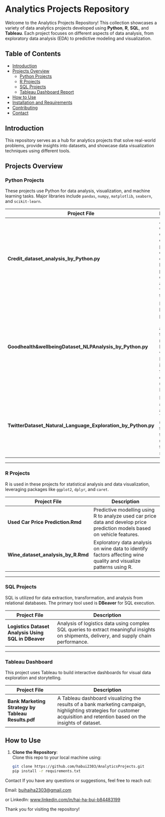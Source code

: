 # Analytics Projects Repository

Welcome to the Analytics Projects Repository! This collection showcases a variety of data analytics projects developed using **Python**, **R**, **SQL**, and **Tableau**. Each project focuses on different aspects of data analysis, from exploratory data analysis (EDA) to predictive modeling and visualization.

## Table of Contents
- [Introduction](#introduction)
- [Projects Overview](#projects-overview)
  - [Python Projects](#python-projects)
  - [R Projects](#r-projects)
  - [SQL Projects](#sql-projects)
  - [Tableau Dashboard Report](#tableau-dashboard)
- [How to Use](#how-to-use)
- [Installation and Requirements](#installation-and-requirements)
- [Contributing](#contributing)
- [Contact](#contact)

## Introduction

This repository serves as a hub for analytics projects that solve real-world problems, provide insights into datasets, and showcase data visualization techniques using different tools.

## Projects Overview

### Python Projects
These projects use Python for data analysis, visualization, and machine learning tasks. Major libraries include `pandas`, `numpy`, `matplotlib`, `seaborn`, and `scikit-learn`.

| Project File | Description |
|--------------|-------------|
| **Credit_dataset_analysis_by_Python.py** | Analyzes a credit dataset to explore patterns in customer credit history, predict default risk, and visualize trends. |
| **Goodhealth&wellbeingDataset_NLPAnalysis_by_Python.py** | Natural language processing (NLP) analysis of text data related to health and well-being. Extracts insights from the dataset using Python. |
| **TwitterDataset_Natural_Language_Exploration_by_Python.py** | Explores and analyzes Twitter data using NLP techniques to understand trends and sentiment. |

---

### R Projects
R is used in these projects for statistical analysis and data visualization, leveraging packages like `ggplot2`, `dplyr`, and `caret`.

| Project File | Description |
|--------------|-------------|
| **Used Car Price Prediction.Rmd** | Predictive modelling using R to analyze used car price data and develop price prediction models based on vehicle features. |
| **Wine_dataset_analysis_by_R.Rmd** | Exploratory data analysis on wine data to identify factors affecting wine quality and visualize patterns using R. |

---

### SQL Projects
SQL is utilized for data extraction, transformation, and analysis from relational databases. The primary tool used is **DBeaver** for SQL execution.

| Project File | Description |
|--------------|-------------|
| **Logistics Dataset Analysis Using SQL in DBeaver** | Analysis of logistics data using complex SQL queries to extract meaningful insights on shipments, delivery, and supply chain performance. |

---

### Tableau Dashboard
This project uses Tableau to build interactive dashboards for visual data exploration and storytelling.

| Project File | Description |
|--------------|-------------|
| **Bank Marketing Strategy by Tableau Results.pdf** | A Tableau dashboard visualizing the results of a bank marketing campaign, highlighting strategies for customer acquisition and retention based on the insights of dataset. |

## How to Use

1. **Clone the Repository**:  
   Clone this repo to your local machine using:
   ```bash
   git clone https://github.com/habui2303/AnalyticsProjects.git
   pip install -r requirements.txt

Contact
If you have any questions or suggestions, feel free to reach out:

Email: buihaiha2303@gmail.com

or LinkedIn: www.linkedin.com/in/hai-ha-bui-b84483199

Thank you for visiting the repository!
